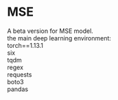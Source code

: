 # MSE
A beta version for MSE model. <br />
the main deep learning environment:  <br />
torch==1.13.1  <br />
six  <br />
tqdm  <br />
regex  <br />
requests  <br />
boto3  <br />
pandas  <br />
